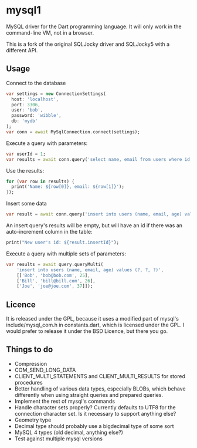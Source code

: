 mysql1
======

MySQL driver for the Dart programming language. It will only work in the command-line VM, not in a browser.

This is a fork of the original SQLJocky driver and SQLJocky5 with a different API.

Usage
-----

Connect to the database

```dart
var settings = new ConnectionSettings(
  host: 'localhost', 
  port: 3306,
  user: 'bob',
  password: 'wibble',
  db: 'mydb'
);
var conn = await MySqlConnection.connect(settings);
```

Execute a query with parameters:

```dart
var userId = 1;
var results = await conn.query('select name, email from users where id = ?', [userId]);
```

Use the results:

```dart
for (var row in results) {
  print('Name: ${row[0]}, email: ${row[1]}');
});
```

Insert some data

```dart
var result = await conn.query('insert into users (name, email, age) values (?, ?, ?)', ['Bob', 'bob@bob.com', 25]);
```

An insert query's results will be empty, but will have an id if there was an auto-increment column in the table:

```dart
print("New user's id: ${result.insertId}");
```

Execute a query with multiple sets of parameters:

```dart
var results = await query.queryMulti(
    'insert into users (name, email, age) values (?, ?, ?)',
    [['Bob', 'bob@bob.com', 25],
    ['Bill', 'bill@bill.com', 26],
    ['Joe', 'joe@joe.com', 37]]);
```

Licence
-------

It is released under the GPL, because it uses a modified part of mysql's include/mysql_com.h in constants.dart,
which is licensed under the GPL. I would prefer to release it under the BSD Licence, but there you go.

Things to do
------------

* Compression
* COM_SEND_LONG_DATA
* CLIENT_MULTI_STATEMENTS and CLIENT_MULTI_RESULTS for stored procedures
* Better handling of various data types, especially BLOBs, which behave differently when using straight queries and prepared queries.
* Implement the rest of mysql's commands
* Handle character sets properly? Currently defaults to UTF8 for the connection character set. Is it
necessary to support anything else?
* Geometry type
* Decimal type should probably use a bigdecimal type of some sort
* MySQL 4 types (old decimal, anything else?)
* Test against multiple mysql versions
